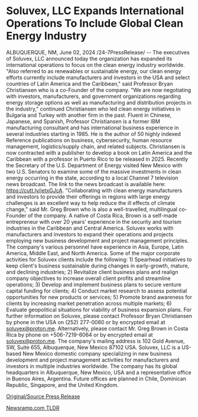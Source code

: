 # Soluvex, LLC Expands International Operations To Include Global Clean Energy Industry

ALBUQUERQUE, NM, June 02, 2024 /24-7PressRelease/ -- The executives of Soluvex, LLC announced today the organization has expanded its international operations to focus on the clean energy industry worldwide. "Also referred to as renewables or sustainable energy, our clean energy efforts currently include manufacturers and investors in the USA and select countries of Latin America and the Caribbean," said Professor Bryan Christiansen who is a co-Founder of the company.   "We are now negotiating with investors, manufacturers, and government organizations regarding energy storage options as well as manufacturing and distribution projects in the industry," continued Christiansen who led clean energy initiatives in Bulgaria and Turkey with another firm in the past.  Fluent in Chinese, Japanese, and Spanish, Professor Christiansen is a former IBM manufacturing consultant and has international business experience in several industries starting in 1985. He is the author of 50 highly indexed Reference publications on business, cybersecurity, human resource management, logistics/supply chain, and related subjects. Christiansen is now contracted with a publisher to develop a book on Latin America and the Caribbean with a professor in Puerto Rico to be released in 2025.  Recently the Secretary of the U.S. Department of Energy visited New Mexico with two U.S. Senators to examine some of the massive investments in clean energy occurring in the state, according to a local Channel 7 television news broadcast. The link to the news broadcast is available here: https://cutt.ly/jetxGJcA.  "Collaborating with clean energy manufacturers and investors to provide their offerings in regions with large energy challenges is an excellent way to help reduce the ill effects of climate change," said Mr. Greg Brown who is also a well-travelled, multilingual co-Founder of the company. A native of Costa Rica, Brown is a self-made entrepreneur with over 20 years' experience in the security and tourism industries in the Caribbean and Central America.  Soluvex works with manufacturers and investors to expand their operations and projects employing new business development and project management principles. The company's various personnel have experience in Asia, Europe, Latin America, Middle East, and North America.  Some of the major corporate activities for Soluvex clients include the following: 1) Spearhead initiatives to keep client's business sustainable during changes in early-growth, mature, and declining industries; 2) Revitalize client business plans and realign company objectives to increase overall client profits and streamline operations; 3) Develop and implement business plans to secure venture capital funding for clients; 4) Conduct market research to assess potential opportunities for new products or services; 5) Promote brand awareness for clients by increasing market penetration across multiple markets; 6) Evaluate geopolitical situations for viability of business expansion plans.  For further information on Soluvex, please contact Professor Bryan Christiansen by phone in the USA on (252) 277-0060 or by encrypted email at soluvex@proton.me. Alternatively, please contact Mr. Greg Brown in Costa Rica by phone on +506-7219-6064 or by encrypted email at soluvex@proton.me. The company's mailing address is 102 Gold Avenue, SW, Suite 655, Albuquerque, New Mexico 87102 USA.  Soluvex, LLC is a US-based New Mexico domestic company specializing in new business development and project management activities for manufacturers and investors in multiple industries worldwide. The company has its global headquarters in Albuquerque, New Mexico, USA and a representative office in Buenos Aires, Argentina. Future offices are planned in Chile, Dominican Republic, Singapore, and the United Kingdom. 

[Original/Source Press Release](https://www.24-7pressrelease.com/press-release/511134/soluvex-llc-expands-international-operations-to-include-global-clean-energy-industry) 

[Newsramp.com TLDR](https://newsramp.com/None) 